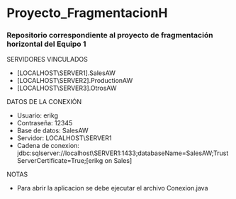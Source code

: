 # Proyecto_FragmentacionH
### **Repositorio correspondiente al proyecto de fragmentación horizontal del Equipo 1**

SERVIDORES VINCULADOS
- [LOCALHOST\SERVER1].SalesAW
- [LOCALHOST\SERVER2].ProductionAW
- [LOCALHOST\SERVER3].OtrosAW

DATOS DE LA CONEXIÓN
- Usuario: erikg
- Contraseña: 12345
- Base de datos: SalesAW
- Servidor: LOCALHOST\SERVER1
- Cadena de conexion: jdbc:sqlserver://localhost\SERVER1:1433;databaseName=SalesAW;TrustServerCertificate=True;[erikg on Sales]
  
NOTAS
- Para abrir la aplicacion se debe ejecutar el archivo Conexion.java
